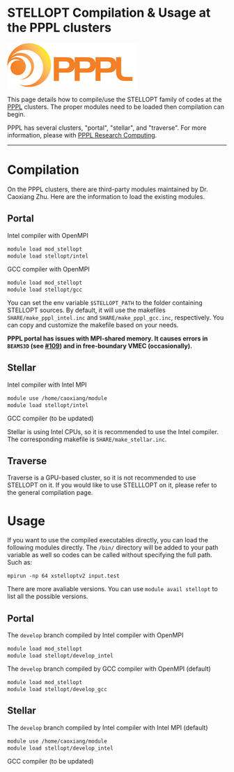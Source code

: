 STELLOPT Compilation & Usage at the PPPL clusters
========================================

![](images/PPPL-LOGO-FNLWH-GRADIENT_300px_WEB.jpg)

This page details how to compile/use the STELLOPT family of codes at the
[PPPL](@http://www.pppl.gov/) clusters. The proper modules need to be
loaded then compilation can begin.

PPPL has several clusters, "portal", "stellar", and "traverse".
For more information, please with [PPPL Research Computing](https://pppl-intranet.princeton.edu/departments/computing-and-information-technology/research-computing).

------------------------------------------------------------------------

# Compilation

On the PPPL clusters, there are third-party modules maintained by Dr. Caoxiang Zhu.
Here are the information to load the existing modules.

## Portal

Intel compiler with OpenMPI
```batch
module load mod_stellopt
module load stellopt/intel 
```
GCC compiler with OpenMPI
```batch
module load mod_stellopt
module load stellopt/gcc 
```

You can set the env variable `$STELLOPT_PATH` to the folder containing STELLOPT sources.
By default, it will use the makefiles `SHARE/make_pppl_intel.inc` and `SHARE/make_pppl_gcc.inc`, respectively.
You can copy and customize the makefile based on your needs.

**PPPL portal has issues with MPI-shared memory. It causes errors in `BEAMS3D` (see [#109](https://github.com/PrincetonUniversity/STELLOPT/issues/109)) and in free-boundary VMEC (occasionally).**

## Stellar

Intel compiler with Intel MPI
```batch
module use /home/caoxiang/module
module load stellopt/intel 
```
GCC compiler (to be updated)

Stellar is using Intel CPUs, so it is recommended to use the Intel compiler.
The corresponding makefile is `SHARE/make_stellar.inc`.

## Traverse

Traverse is a GPU-based cluster, so it is not recommended to use STELLOPT on it.
If you would like to use STELLLOPT on it, please refer to the general compilation page.

# Usage

If you want to use the compiled executables directly, you can load the following modules directly.
The `/bin/` directory will be added to your path variable as well so codes can be called without specifying the full path. Such as:

	mpirun -np 64 xstelloptv2 input.test

There are more avaliable versions.
You can use `module avail stellopt` to list all the possible versions. 

## Portal

The `develop` branch compiled by Intel compiler with OpenMPI
```batch
module load mod_stellopt
module load stellopt/develop_intel
```
The `develop` branch compiled by GCC compiler with OpenMPI (default)
```batch
module load mod_stellopt
module load stellopt/develop_gcc 
```

## Stellar

The `develop` branch compiled by Intel compiler with Intel MPI (default)
```batch
module use /home/caoxiang/module
module load stellopt/develop_intel
```
GCC compiler (to be updated)

